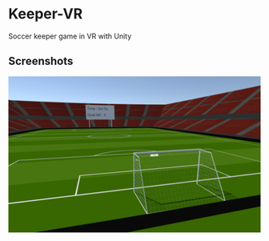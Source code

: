 # Keeper-VR
Soccer keeper game in VR with Unity

## Screenshots
<img src="/screenshots/keeper_screen1.PNG" alt="Keeper VR"/>

